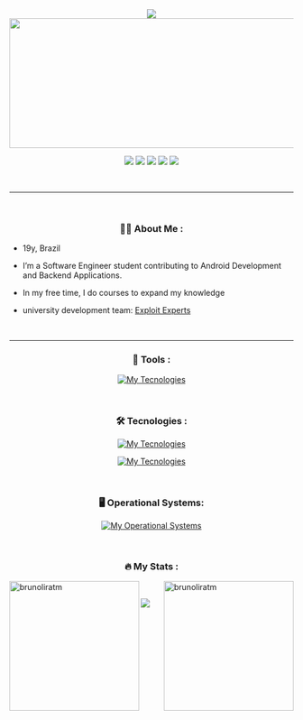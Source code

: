  <div align="center" text-align="center">
    <img src="https://capsule-render.vercel.app/api?type=waving&height=200&color=gradient&text=BRUNO%20MAGNO&reversal=false">
</div>

<div align="center">
  <img src="https://tokenizedhq.com/wp-content/uploads/2022/08/4-aesthetic-anime-discord-banner-gif-eye-closeup.gif" width="600" height="230" align="center"/>
  <p></p>
  

  <p align="center">
  <a href="https://t.me/BrunoMagno"><img src="https://img.shields.io/badge/Telegram-0d1117?style=for-the-badge&logo=telegram&logoColor=white" /></a>
  <a href="https://github.com/dougkalash"><img src="https://img.shields.io/badge/Github-0d1117?style=for-the-badge&logo=github&logoColor=white" /></a>
  <a href="https://discord.com/users/153490292081819648"><img src="https://img.shields.io/badge/Discord-0d1117?style=for-the-badge&logo=discord&logoColor=white" /></a>
  <a href="https://www.linkedin.com/in/brunomagnotm/"><img src="https://img.shields.io/badge/linkedin-0d1117?style=for-the-badge&logo=linkedin&logoColor=white" /></a>
  <a href="https://xdaforums.com/m/brunoliratm.9987656/#recent-content"><img src="https://img.shields.io/badge/xdadevelopers-0d1117?style=for-the-badge&logo=xdadevelopers&logoColor=white" /></a>
</p>

</div>

</br>

---
</br>
<div align="center">

### :man_technologist: About Me :

</div>

- 19y, Brazil

- I’m a Software Engineer student contributing to Android Development and Backend Applications.

- In my free time, I do courses to expand my knowledge

- university development team: [Exploit Experts](https://github.com/Exploit-Experts)

</br>

---

<div align="center">

   ### :toolbox: Tools :

[![My Tecnologies](https://skillicons.dev/icons?i=vscode,idea,figma,github,git,androidstudio,gcp,mysql,sublime&theme=dark)]()

</div>
</br>
<div align="center">

   ### :hammer_and_wrench: Tecnologies :
  
[![My Tecnologies](https://skillicons.dev/icons?i=python,java,c,spring,maven)](https://skillicons.dev)

[![My Tecnologies](https://skillicons.dev/icons?i=html,css,js,bootstrap,sass)](https://skillicons.dev)

</div>

</br>

<div align="center">

   ### :desktop_computer: Operational Systems:

  [![My Operational Systems](https://skillicons.dev/icons?i=ubuntu,windows)](https://skillicons.dev)


</div>
</br>
<div align="center">

### :fire: My Stats :

</div>
<div align-itens="center">
<img align="left" height="230em" src="https://github-readme-stats.vercel.app/api/top-langs/?username=brunoliratm&layout=donut&langs_count=8&theme=dracula" alt=brunoliratm />
<p>&nbsp;<img align="right" height="230em" src="https://github-readme-stats.vercel.app/api?username=brunoliratm&show_icons=true\&show=reviews,discussions_started,discussions_answered,prs_merged,prs_merged_percentage&theme=dracula" alt="brunoliratm" /></p>
</div>

<img src="https://capsule-render.vercel.app/api?type=waving&height=150&color=gradient&reversal=false&section=footer">